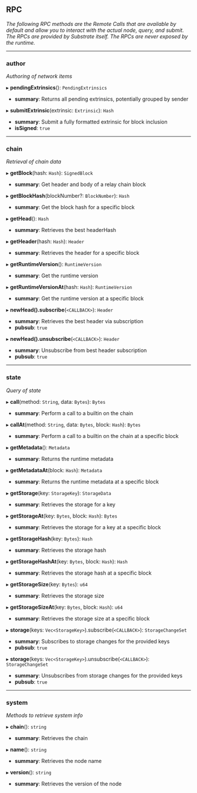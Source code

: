 ## RPC

_The following RPC methods are the Remote Calls that are available by default and allow you to interact with the actual node, query, and submit. The RPCs are provided by Substrate itself. The RPCs are never exposed by the runtime._

---

### author

_Authoring of network items_

▸ **pendingExtrinsics**(): `PendingExtrinsics`
- **summary**: Returns all pending extrinsics, potentially grouped by sender

▸ **submitExtrinsic**(extrinsic: `Extrinsic`): `Hash`
- **summary**: Submit a fully formatted extrinsic for block inclusion
- **isSigned**: `true`

---

### chain

_Retrieval of chain data_

▸ **getBlock**(hash: `Hash`): `SignedBlock`
- **summary**: Get header and body of a relay chain block

▸ **getBlockHash**(blockNumber?: `BlockNumber`): `Hash`
- **summary**: Get the block hash for a specific block

▸ **getHead**(): `Hash`
- **summary**: Retrieves the best headerHash

▸ **getHeader**(hash: `Hash`): `Header`
- **summary**: Retrieves the header for a specific block

▸ **getRuntimeVersion**(): `RuntimeVersion`
- **summary**: Get the runtime version

▸ **getRuntimeVersionAt**(hash: `Hash`): `RuntimeVersion`
- **summary**: Get the runtime version at a specific block

▸ **newHead().subscribe**(`<CALLBACK>`): `Header`
- **summary**: Retrieves the best header via subscription
- **pubsub**: `true`

▸ **newHead().unsubscribe**(`<CALLBACK>`): `Header`
- **summary**: Unsubscribe from best header subscription
- **pubsub**: `true`

---

### state

_Query of state_

▸ **call**(method: `String`, data: `Bytes`): `Bytes`
- **summary**: Perform a call to a builtin on the chain

▸ **callAt**(method: `String`, data: `Bytes`, block: `Hash`): `Bytes`
- **summary**: Perform a call to a builtin on the chain at a specific block

▸ **getMetadata**(): `Metadata`
- **summary**: Returns the runtime metadata

▸ **getMetadataAt**(block: `Hash`): `Metadata`
- **summary**: Returns the runtime metadata at a specific block

▸ **getStorage**(key: `StorageKey`): `StorageData`
- **summary**: Retrieves the storage for a key

▸ **getStorageAt**(key: `Bytes`, block: `Hash`): `Bytes`
- **summary**: Retrieves the storage for a key at a specific block

▸ **getStorageHash**(key: `Bytes`): `Hash`
- **summary**: Retrieves the storage hash

▸ **getStorageHashAt**(key: `Bytes`, block: `Hash`): `Hash`
- **summary**: Retrieves the storage hash at a specific block

▸ **getStorageSize**(key: `Bytes`): `u64`       
- **summary**: Retrieves the storage size

▸ **getStorageSizeAt**(key: `Bytes`, block: `Hash`): `u64`
- **summary**: Retrieves the storage size at a specific block

▸ **storage**(keys: `Vec<StorageKey>`).subscribe(`<CALLBACK>`): `StorageChangeSet`
- **summary**: Subscribes to storage changes for the provided keys
- **pubsub**: `true`

▸ **storage**(keys: `Vec<StorageKey>`).unsubscribe(`<CALLBACK>`): `StorageChangeSet`
- **summary**: Unsubscribes from storage changes for the provided keys
- **pubsub**: `true`

---

### system

_Methods to retrieve system info_

▸ **chain**(): `string`
- **summary**: Retrieves the chain

▸ **name**(): `string`
- **summary**: Retrieves the node name

▸ **version**(): `string`
- **summary**: Retrieves the version of the node
